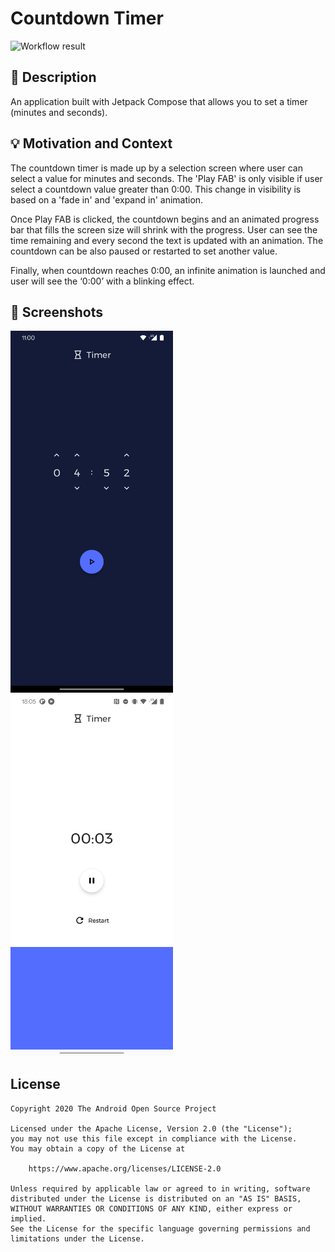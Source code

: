 # Countdown Timer

![Workflow result](https://github.com/serbelga/CountdownTimerCompose/workflows/Check/badge.svg)

## :scroll: Description

An application built with Jetpack Compose that allows you to set a timer (minutes and seconds).

## :bulb: Motivation and Context

The countdown timer is made up by a selection screen where user can select a value for minutes and seconds. The 'Play FAB' is only visible if user select a countdown value greater than 0:00. This change in visibility is based on a 'fade in' and 'expand in' animation.

Once Play FAB is clicked, the countdown begins and an animated progress bar that fills the screen size will shrink with the progress. User can see the time remaining and every second the text is updated with an animation. The countdown can be also paused or restarted to set another value. 

Finally, when countdown reaches 0:00, an infinite animation is launched and user will see the ‘0:00’ with a blinking effect.

## :camera_flash: Screenshots

<img src="/results/screenshot_1.png" width="260">&emsp;<img src="/results/screenshot_2.png" width="260">

## License
```
Copyright 2020 The Android Open Source Project

Licensed under the Apache License, Version 2.0 (the "License");
you may not use this file except in compliance with the License.
You may obtain a copy of the License at

    https://www.apache.org/licenses/LICENSE-2.0

Unless required by applicable law or agreed to in writing, software
distributed under the License is distributed on an "AS IS" BASIS,
WITHOUT WARRANTIES OR CONDITIONS OF ANY KIND, either express or implied.
See the License for the specific language governing permissions and
limitations under the License.
```
